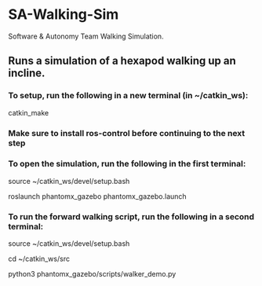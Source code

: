 # SA-Walking-Sim
Software &amp; Autonomy Team Walking Simulation. 

Runs a simulation of a hexapod walking up an incline.
------------------------------------------------
### To setup, run the following in a new terminal (in ~/catkin_ws):
catkin_make


### Make sure to install ros-control before continuing to the next step


### To open the simulation, run the following in the first terminal:

source ~/catkin_ws/devel/setup.bash

roslaunch phantomx_gazebo phantomx_gazebo.launch

### To run the forward walking script, run the following in a second terminal:

source ~/catkin_ws/devel/setup.bash

cd ~/catkin_ws/src

python3 phantomx_gazebo/scripts/walker_demo.py
